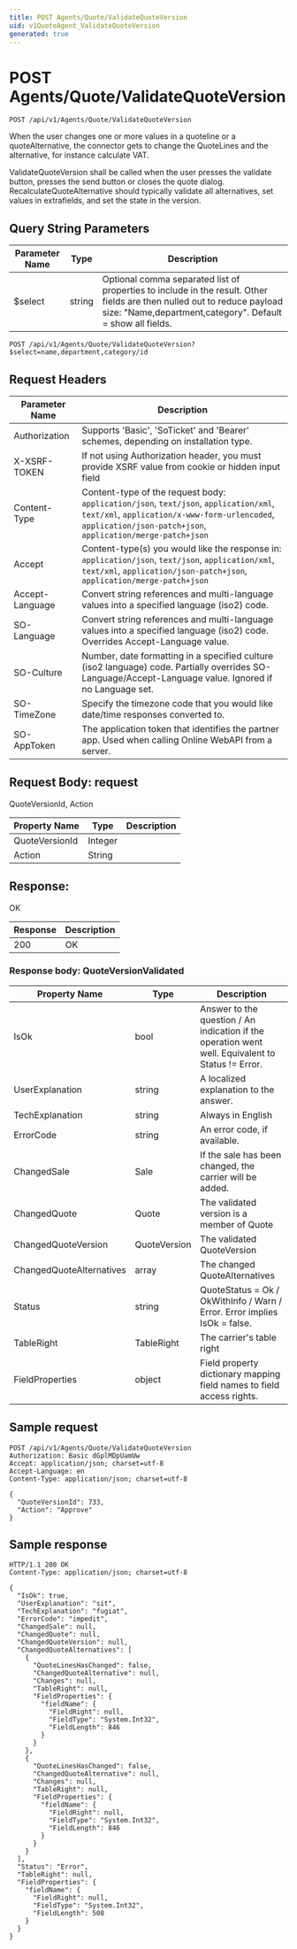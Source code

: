 ```yaml
---
title: POST Agents/Quote/ValidateQuoteVersion
uid: v1QuoteAgent_ValidateQuoteVersion
generated: true
---
```


# POST Agents/Quote/ValidateQuoteVersion

```http
POST /api/v1/Agents/Quote/ValidateQuoteVersion
```

When the user changes one or more values in a quoteline or a quoteAlternative, the connector gets to change the QuoteLines and the alternative, for instance calculate VAT.


ValidateQuoteVersion shall be called when the user presses the validate button, presses the send button or closes the quote dialog. RecalculateQuoteAlternative should typically validate all alternatives, set values in extrafields, and set the state in the version.






## Query String Parameters

| Parameter Name | Type |  Description |
|----------------|------|--------------|
| $select | string |  Optional comma separated list of properties to include in the result. Other fields are then nulled out to reduce payload size: "Name,department,category". Default = show all fields. |

```http
POST /api/v1/Agents/Quote/ValidateQuoteVersion?$select=name,department,category/id
```


## Request Headers

| Parameter Name | Description |
|----------------|-------------|
| Authorization  | Supports 'Basic', 'SoTicket' and 'Bearer' schemes, depending on installation type. |
| X-XSRF-TOKEN   | If not using Authorization header, you must provide XSRF value from cookie or hidden input field |
| Content-Type | Content-type of the request body: `application/json`, `text/json`, `application/xml`, `text/xml`, `application/x-www-form-urlencoded`, `application/json-patch+json`, `application/merge-patch+json` |
| Accept         | Content-type(s) you would like the response in: `application/json`, `text/json`, `application/xml`, `text/xml`, `application/json-patch+json`, `application/merge-patch+json` |
| Accept-Language | Convert string references and multi-language values into a specified language (iso2) code. |
| SO-Language | Convert string references and multi-language values into a specified language (iso2) code. Overrides Accept-Language value. |
| SO-Culture | Number, date formatting in a specified culture (iso2 language) code. Partially overrides SO-Language/Accept-Language value. Ignored if no Language set. |
| SO-TimeZone | Specify the timezone code that you would like date/time responses converted to. |
| SO-AppToken | The application token that identifies the partner app. Used when calling Online WebAPI from a server. |

## Request Body: request 

QuoteVersionId, Action 

| Property Name | Type |  Description |
|----------------|------|--------------|
| QuoteVersionId | Integer |  |
| Action | String |  |

## Response:

OK

| Response | Description |
|----------------|-------------|
| 200 | OK |

### Response body: QuoteVersionValidated

| Property Name | Type |  Description |
|----------------|------|--------------|
| IsOk | bool | Answer to the question / An indication if the operation went well. Equivalent to Status != Error. |
| UserExplanation | string | A localized explanation to the answer. |
| TechExplanation | string | Always in English |
| ErrorCode | string | An error code, if available. |
| ChangedSale | Sale | If the sale has been changed, the carrier will be added. |
| ChangedQuote | Quote | The validated version is a member of Quote |
| ChangedQuoteVersion | QuoteVersion | The validated QuoteVersion |
| ChangedQuoteAlternatives | array | The changed QuoteAlternatives |
| Status | string | QuoteStatus = Ok / OkWithInfo / Warn / Error. Error implies IsOk = false. |
| TableRight | TableRight | The carrier's table right |
| FieldProperties | object | Field property dictionary mapping field names to field access rights. |

## Sample request

```http!
POST /api/v1/Agents/Quote/ValidateQuoteVersion
Authorization: Basic dGplMDpUamUw
Accept: application/json; charset=utf-8
Accept-Language: en
Content-Type: application/json; charset=utf-8

{
  "QuoteVersionId": 733,
  "Action": "Approve"
}
```

## Sample response

```http_
HTTP/1.1 200 OK
Content-Type: application/json; charset=utf-8

{
  "IsOk": true,
  "UserExplanation": "sit",
  "TechExplanation": "fugiat",
  "ErrorCode": "impedit",
  "ChangedSale": null,
  "ChangedQuote": null,
  "ChangedQuoteVersion": null,
  "ChangedQuoteAlternatives": [
    {
      "QuoteLinesHasChanged": false,
      "ChangedQuoteAlternative": null,
      "Changes": null,
      "TableRight": null,
      "FieldProperties": {
        "fieldName": {
          "FieldRight": null,
          "FieldType": "System.Int32",
          "FieldLength": 846
        }
      }
    },
    {
      "QuoteLinesHasChanged": false,
      "ChangedQuoteAlternative": null,
      "Changes": null,
      "TableRight": null,
      "FieldProperties": {
        "fieldName": {
          "FieldRight": null,
          "FieldType": "System.Int32",
          "FieldLength": 846
        }
      }
    }
  ],
  "Status": "Error",
  "TableRight": null,
  "FieldProperties": {
    "fieldName": {
      "FieldRight": null,
      "FieldType": "System.Int32",
      "FieldLength": 508
    }
  }
}
```